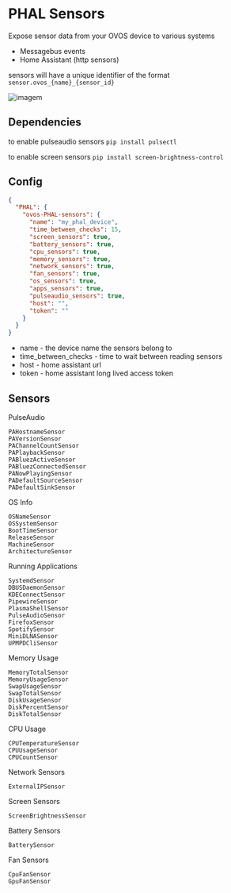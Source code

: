 # PHAL Sensors

Expose sensor data from your OVOS device to various systems

- Messagebus events
- Home Assistant (http sensors)

sensors will have a unique identifier of the format `sensor.ovos_{name}_{sensor_id}`

![imagem](https://github.com/OpenVoiceOS/ovos-PHAL-sensors/assets/33701864/57ed6731-f6ec-4b23-8dc6-8d49fae7203f)

## Dependencies

to enable pulseaudio sensors `pip install pulsectl`

to enable screen sensors `pip install screen-brightness-control `

## Config

```json
{
  "PHAL": {
    "ovos-PHAL-sensors": {
      "name": "my_phal_device",
      "time_between_checks": 15,
      "screen_sensors": true,
      "battery_sensors": true,
      "cpu_sensors": true,
      "memory_sensors": true,
      "network_sensors": true,
      "fan_sensors": true,
      "os_sensors": true,
      "apps_sensors": true,
      "pulseaudio_sensors": true,
      "host": "",
      "token": ""
    }
  }
}
```

- name - the device name the sensors belong to
- time_between_checks - time to wait between reading sensors
- host  - home assistant url
- token - home assistant long lived access token

## Sensors

PulseAudio
```
PAHostnameSensor
PAVersionSensor
PAChannelCountSensor
PAPlaybackSensor
PABluezActiveSensor
PABluezConnectedSensor
PANowPlayingSensor
PADefaultSourceSensor
PADefaultSinkSensor
```

OS Info
```
OSNameSensor
OSSystemSensor
BootTimeSensor
ReleaseSensor
MachineSensor
ArchitectureSensor
```

Running Applications
```
SystemdSensor
DBUSDaemonSensor
KDEConnectSensor
PipewireSensor
PlasmaShellSensor
PulseAudioSensor
FirefoxSensor
SpotifySensor
MiniDLNASensor
UPMPDCliSensor
```

Memory Usage
```
MemoryTotalSensor
MemoryUsageSensor
SwapUsageSensor
SwapTotalSensor
DiskUsageSensor
DiskPercentSensor
DiskTotalSensor
```

CPU Usage
```
CPUTemperatureSensor
CPUUsageSensor
CPUCountSensor
```

Network Sensors
```
ExternalIPSensor
```

Screen Sensors
```
ScreenBrightnessSensor
```

Battery Sensors
```
BatterySensor
```

Fan Sensors
```
CpuFanSensor
GpuFanSensor
```